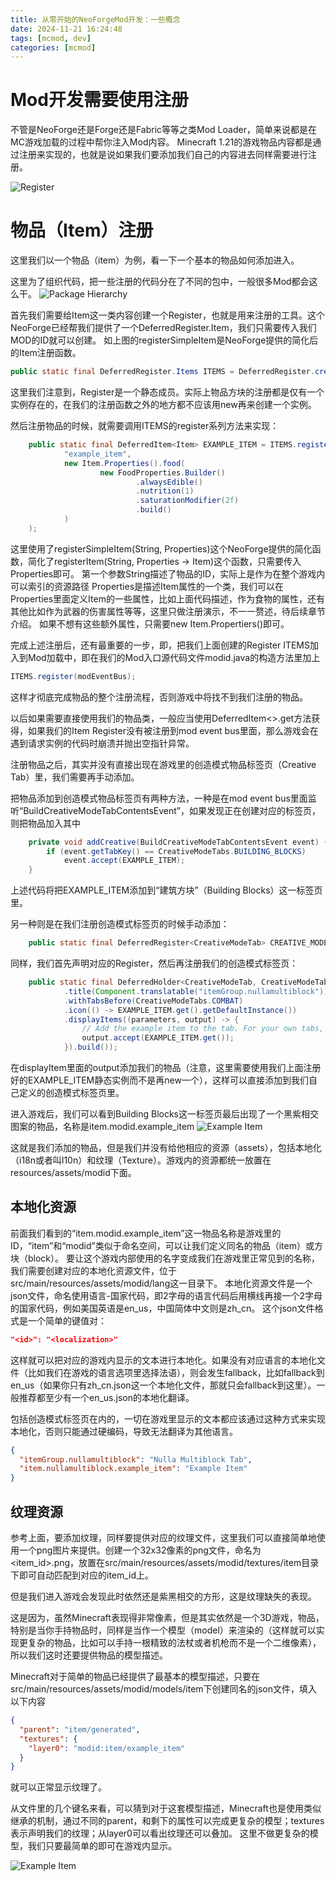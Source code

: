 ```yaml
---
title: 从零开始的NeoForgeMod开发：一些概念
date: 2024-11-21 16:24:48
tags: [mcmod, dev]
categories: [mcmod]
---
```


# Mod开发需要使用注册

不管是NeoForge还是Forge还是Fabric等等之类Mod Loader，简单来说都是在MC游戏加载的过程中帮你注入Mod内容。
Minecraft 1.21的游戏物品内容都是通过注册来实现的，也就是说如果我们要添加我们自己的内容进去同样需要进行注册。

![Register](1-1.png)

# 物品（Item）注册

这里我们以一个物品（item）为例，看一下一个基本的物品如何添加进入。

这里为了组织代码，把一些注册的代码分在了不同的包中，一般很多Mod都会这么干。
![Package Hierarchy](1-2.png)

首先我们需要给Item这一类内容创建一个Register，也就是用来注册的工具。这个NeoForge已经帮我们提供了一个DeferredRegister.Item，我们只需要传入我们MOD的ID就可以创建。
如上图的registerSimpleItem是NeoForge提供的简化后的Item注册函数。

```java Item Register
public static final DeferredRegister.Items ITEMS = DeferredRegister.createItems(MODID);
```

这里我们注意到，Register是一个静态成员。实际上物品方块的注册都是仅有一个实例存在的，在我们的注册函数之外的地方都不应该用new再来创建一个实例。

然后注册物品的时候，就需要调用ITEMS的register系列方法来实现：
```java registerSimpleItem
    public static final DeferredItem<Item> EXAMPLE_ITEM = ITEMS.registerSimpleItem(
            "example_item",
            new Item.Properties().food(
                    new FoodProperties.Builder()
                            .alwaysEdible()
                            .nutrition(1)
                            .saturationModifier(2f)
                            .build()
            )
    );
```
这里使用了registerSimpleItem(String, Properties)这个NeoForge提供的简化函数，简化了registerItem(String, Properties -> Item)这个函数，只需要传入Properties即可。
第一个参数String描述了物品的ID，实际上是作为在整个游戏内可以索引的资源路径
Properties是描述Item属性的一个类，我们可以在Properties里面定义Item的一些属性，比如上面代码描述，作为食物的属性，还有其他比如作为武器的伤害属性等等，这里只做注册演示，不一一赘述，待后续章节介绍。
如果不想有这些额外属性，只需要new Item.Propertiers()即可。

完成上述注册后，还有最重要的一步，即，把我们上面创建的Register ITEMS加入到Mod加载中，即在我们的Mod入口源代码文件modid.java的构造方法里加上
```java "Register to mod event bus"
ITEMS.register(modEventBus);
```
这样才彻底完成物品的整个注册流程，否则游戏中将找不到我们注册的物品。

以后如果需要直接使用我们的物品类，一般应当使用DeferredItem<>.get方法获得，如果我们的Item Register没有被注册到mod event bus里面，那么游戏会在遇到请求实例的代码时崩溃并抛出空指针异常。

注册物品之后，其实并没有直接出现在游戏里的创造模式物品标签页（Creative Tab）里，我们需要再手动添加。

把物品添加到创造模式物品标签页有两种方法，一种是在mod event bus里面监听“BuildCreativeModeTabContentsEvent”，如果发现正在创建对应的标签页，则把物品加入其中
```java "Add into creative tab"
    private void addCreative(BuildCreativeModeTabContentsEvent event) {
        if (event.getTabKey() == CreativeModeTabs.BUILDING_BLOCKS)
            event.accept(EXAMPLE_ITEM);
    }
```
上述代码将把EXAMPLE_ITEM添加到“建筑方块”（Building Blocks）这一标签页里。

另一种则是在我们注册创造模式标签页的时候手动添加：

```java "Creative Tab Register"
    public static final DeferredRegister<CreativeModeTab> CREATIVE_MODE_TABS = DeferredRegister.create(Registries.CREATIVE_MODE_TAB, MODID);
```

同样，我们首先声明对应的Register，然后再注册我们的创造模式标签页：

```java "Creative Tab"
    public static final DeferredHolder<CreativeModeTab, CreativeModeTab> NMB_TAB = CREATIVE_MODE_TABS.register("nmb", () -> CreativeModeTab.builder()
            .title(Component.translatable("itemGroup.nullamultiblock")) //The language key for the title of your CreativeModeTab
            .withTabsBefore(CreativeModeTabs.COMBAT)
            .icon(() -> EXAMPLE_ITEM.get().getDefaultInstance())
            .displayItems((parameters, output) -> {
                // Add the example item to the tab. For your own tabs, this method is preferred over the event
                output.accept(EXAMPLE_ITEM.get());
            }).build());
```

在displayItem里面的output添加我们的物品（注意，这里需要使用我们上面注册好的EXAMPLE_ITEM静态实例而不是再new一个），这样可以直接添加到我们自己定义的创造模式标签页里。

进入游戏后，我们可以看到Building Blocks这一标签页最后出现了一个黑紫相交图案的物品，名称是item.modid.example_item
![Example Item](1-3.png)

这就是我们添加的物品，但是我们并没有给他相应的资源（assets），包括本地化（i18n或者叫l10n）和纹理（Texture）。游戏内的资源都统一放置在resources/assets/modid下面。

## 本地化资源

前面我们看到的“item.modid.example_item”这一物品名称是游戏里的ID，“item”和“modid”类似于命名空间，可以让我们定义同名的物品（item）或方块（block）。
要让这个游戏内部使用的名字变成我们在游戏里正常见到的名称，我们需要创建对应的本地化资源文件，位于src/main/resources/assets/modid/lang这一目录下。
本地化资源文件是一个json文件，命名使用语言-国家代码，即2字母的语言代码后用横线再接一个2字母的国家代码，例如美国英语是en_us，中国简体中文则是zh_cn。
这个json文件格式是一个简单的键值对：
```json Key-value
"<id>": "<localization>"
```
这样就可以把对应的游戏内显示的文本进行本地化。如果没有对应语言的本地化文件（比如我们在游戏的语言选项里选择法语），则会发生fallback，比如fallback到en_us（如果你只有zh_cn.json这一个本地化文件，那就只会fallback到这里）。一般推荐都至少有一个en_us.json的本地化翻译。

包括创造模式标签页在内的，一切在游戏里显示的文本都应该通过这种方式来实现本地化，否则只能通过硬编码，导致无法翻译为其他语言。

```json 完整的en_us.json
{
  "itemGroup.nullamultiblock": "Nulla Multiblock Tab",
  "item.nullamultiblock.example_item": "Example Item"
}
```

## 纹理资源

参考上面，要添加纹理，同样要提供对应的纹理文件，这里我们可以直接简单地使用一个png图片来提供。创建一个32x32像素的png文件，命名为<item_id>.png，放置在src/main/resources/assets/modid/textures/item目录下即可自动匹配到对应的item_id上。

但是我们进入游戏会发现此时依然还是紫黑相交的方形，这是纹理缺失的表现。

这是因为，虽然Minecraft表现得非常像素，但是其实依然是一个3D游戏，物品，特别是当你手持物品时，同样是当作一个模型（model）来渲染的（这样就可以实现更复杂的物品，比如可以手持一根精致的法杖或者机枪而不是一个二维像素），所以我们这时还要提供物品的模型描述。

Minecraft对于简单的物品已经提供了最基本的模型描述，只要在src/main/resources/assets/modid/models/item下创建同名的json文件，填入以下内容
```json models
{
  "parent": "item/generated",
  "textures": {
    "layer0": "modid:item/example_item"
  }
}
```
就可以正常显示纹理了。

从文件里的几个键名来看，可以猜到对于这套模型描述，Minecraft也是使用类似继承的机制，通过不同的parent，和剩下的属性可以完成更复杂的模型；textures表示声明我们的纹理；从layer0可以看出纹理还可以叠加。
这里不做更复杂的模型，我们只要最简单的即可在游戏内显示。

![Example Item](1-4.png)